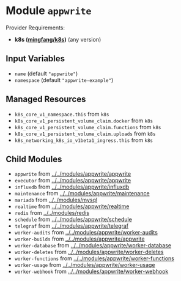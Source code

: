 
# Module `appwrite`

Provider Requirements:
* **k8s ([mingfang/k8s](https://registry.terraform.io/providers/mingfang/k8s/latest))** (any version)

## Input Variables
* `name` (default `"appwrite"`)
* `namespace` (default `"appwrite-example"`)

## Managed Resources
* `k8s_core_v1_namespace.this` from `k8s`
* `k8s_core_v1_persistent_volume_claim.docker` from `k8s`
* `k8s_core_v1_persistent_volume_claim.functions` from `k8s`
* `k8s_core_v1_persistent_volume_claim.uploads` from `k8s`
* `k8s_networking_k8s_io_v1beta1_ingress.this` from `k8s`

## Child Modules
* `appwrite` from [../../modules/appwrite/appwrite](../../modules/appwrite/appwrite)
* `executor` from [../../modules/appwrite/appwrite](../../modules/appwrite/appwrite)
* `influxdb` from [../../modules/appwrite/influxdb](../../modules/appwrite/influxdb)
* `maintenance` from [../../modules/appwrite/maintenance](../../modules/appwrite/maintenance)
* `mariadb` from [../../modules/mysql](../../modules/mysql)
* `realtime` from [../../modules/appwrite/realtime](../../modules/appwrite/realtime)
* `redis` from [../../modules/redis](../../modules/redis)
* `schedule` from [../../modules/appwrite/schedule](../../modules/appwrite/schedule)
* `telegraf` from [../../modules/appwrite/telegraf](../../modules/appwrite/telegraf)
* `worker-audits` from [../../modules/appwrite/worker-audits](../../modules/appwrite/worker-audits)
* `worker-builds` from [../../modules/appwrite/appwrite](../../modules/appwrite/appwrite)
* `worker-database` from [../../modules/appwrite/worker-database](../../modules/appwrite/worker-database)
* `worker-deletes` from [../../modules/appwrite/worker-deletes](../../modules/appwrite/worker-deletes)
* `worker-functions` from [../../modules/appwrite/worker-functions](../../modules/appwrite/worker-functions)
* `worker-usage` from [../../modules/appwrite/worker-usage](../../modules/appwrite/worker-usage)
* `worker-webhook` from [../../modules/appwrite/worker-webhook](../../modules/appwrite/worker-webhook)

